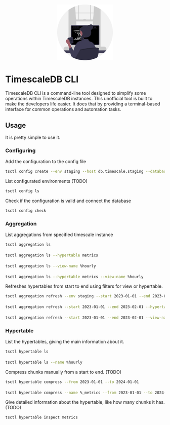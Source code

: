 <p align="center">
  <img src="./assets/illustration.svg" width="35%" />
</p>

# TimescaleDB CLI

TimescaleDB CLI is a command-line tool designed to simplify some operations within TimescaleDB instances.
This unofficial tool is built to make the developers life easier. It does that by providing a terminal-based
interface for common operations and automation tasks.

## Usage

It is pretty simple to use it.

### Configuring

Add the configuration to the config file

```sh
tsctl config create --env staging --host db.timescale.staging --database tsdb
```

List configurated environments (TODO)

```sh
tsctl config ls
```

Check if the configuration is valid and connect the database

```sh
tsctl config check
```

### Aggregation

List aggregations from specified timescale instance

```sh
tsctl aggregation ls

tsctl aggregation ls --hypertable metrics

tsctl aggregation ls --view-name %hourly

tsctl aggregation ls --hypertable metrics --view-name %hourly
```

Refreshes hypertables from start to end using filters for view or hypertable.

```sh
tsctl aggregation refresh --env staging --start 2023-01-01 --end 2023-02-01

tsctl aggregation refresh --start 2023-01-01 --end 2023-02-01 --hypertable metrics

tsctl aggregation refresh --start 2023-01-01 --end 2023-02-01 --view-name %hourly
```

### Hypertable

List the hypertables, giving the main information about it.

```sh
tsctl hypertable ls

tsctl hypertable ls --name %hourly
```

Compress chunks manually from a start to end. (TODO)

```sh
tsctl hypertable compress --from 2023-01-01 --to 2024-01-01

tsctl hypertable compress --name %_metrics --from 2023-01-01 --to 2024-01-01
```

Give detailed information about the hypertable, like how many chunks it has. (TODO)

```sh
tsctl hypertable inspect metrics
```
